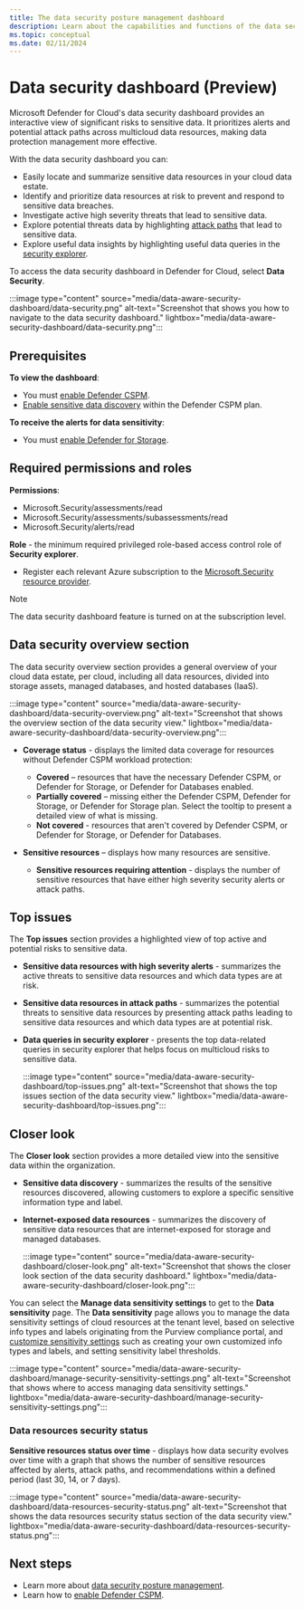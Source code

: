 ```yaml
---
title: The data security posture management dashboard
description: Learn about the capabilities and functions of the data security posture management view in Microsoft Defender for Cloud.
ms.topic: conceptual
ms.date: 02/11/2024
---
```


# Data security dashboard (Preview)

Microsoft Defender for Cloud's data security dashboard provides an interactive view of significant risks to sensitive data. It prioritizes alerts and potential attack paths across multicloud data resources, making data protection management more effective.

With the data security dashboard you can:

- Easily locate and summarize sensitive data resources in your cloud data estate.
- Identify and prioritize data resources at risk to prevent and respond to sensitive data breaches.
- Investigate active high severity threats that lead to sensitive data.
- Explore potential threats data by highlighting [attack paths](concept-attack-path.md) that lead to sensitive data.
- Explore useful data insights by highlighting useful data queries in the [security explorer](how-to-manage-cloud-security-explorer.md).

To access the data security dashboard in Defender for Cloud, select **Data Security**.

:::image type="content" source="media/data-aware-security-dashboard/data-security.png" alt-text="Screenshot that shows you how to navigate to the data security dashboard." lightbox="media/data-aware-security-dashboard/data-security.png":::

## Prerequisites

**To view the dashboard**:

- You must [enable Defender CSPM](tutorial-enable-cspm-plan.md).
- [Enable sensitive data discovery](tutorial-enable-cspm-plan.md#enable-the-components-of-the-defender-cspm-plan) within the Defender CSPM plan.  

**To receive the alerts for data sensitivity**:

- You must [enable Defender for Storage](tutorial-enable-storage-plan.md).

## Required permissions and roles

**Permissions**:

- Microsoft.Security/assessments/read
- Microsoft.Security/assessments/subassessments/read
- Microsoft.Security/alerts/read

**Role** - the minimum required privileged role-based access control role of **Security explorer**.

- Register each relevant Azure subscription to the [Microsoft.Security resource provider](../azure-resource-manager/management/resource-providers-and-types.md#register-resource-provider).

> [!NOTE]
> The data security dashboard feature is turned on at the subscription level.

## Data security overview section

The data security overview section provides a general overview of your cloud data estate, per cloud, including all data resources, divided into storage assets, managed databases, and hosted databases (IaaS).

:::image type="content" source="media/data-aware-security-dashboard/data-security-overview.png" alt-text="Screenshot that shows the overview section of the data security view." lightbox="media/data-aware-security-dashboard/data-security-overview.png":::

- **Coverage status** - displays the limited data coverage for resources without Defender CSPM workload protection:

  - **Covered** – resources that have the necessary Defender CSPM, or Defender for Storage, or Defender for Databases enabled.
  - **Partially covered** – missing either the Defender CSPM, Defender for Storage, or Defender for Storage plan. Select the tooltip to present a detailed view of what is missing.
  - **Not covered** - resources that aren't covered by Defender CSPM, or Defender for Storage, or Defender for Databases.

- **Sensitive resources** – displays how many resources are sensitive.

  - **Sensitive resources requiring attention** - displays the number of sensitive resources that have either high severity security alerts or attack paths.

## Top issues

The **Top issues** section provides a highlighted view of top active and potential risks to sensitive data.

- **Sensitive data resources with high severity alerts** - summarizes the active threats to sensitive data resources and which data types are at risk.

- **Sensitive data resources in attack paths** - summarizes the potential threats to sensitive data resources  by presenting attack paths leading to sensitive data resources and which data types are at potential risk.

- **Data queries in security explorer** - presents the top data-related queries in security explorer that helps focus on multicloud risks to sensitive data.

    :::image type="content" source="media/data-aware-security-dashboard/top-issues.png" alt-text="Screenshot that shows the top issues section of the data security view." lightbox="media/data-aware-security-dashboard/top-issues.png":::

## Closer look

The **Closer look** section provides a more detailed view into the sensitive data within the organization.

- **Sensitive data discovery** - summarizes the results of the sensitive resources discovered, allowing customers to explore a specific sensitive information type and label.
- **Internet-exposed data resources** - summarizes the discovery of sensitive data resources that are internet-exposed for storage and managed databases.

    :::image type="content" source="media/data-aware-security-dashboard/closer-look.png" alt-text="Screenshot that shows the closer look section of the data security dashboard." lightbox="media/data-aware-security-dashboard/closer-look.png":::

You can select the **Manage data sensitivity settings** to get to the **Data sensitivity** page. The **Data sensitivity** page allows you to manage the data sensitivity settings of cloud resources at the tenant level, based on selective info types and labels originating from the Purview compliance portal, and [customize sensitivity settings](data-sensitivity-settings.md) such as creating your own customized info types and labels, and setting sensitivity label thresholds.

:::image type="content" source="media/data-aware-security-dashboard/manage-security-sensitivity-settings.png" alt-text="Screenshot that shows where to access managing data sensitivity settings." lightbox="media/data-aware-security-dashboard/manage-security-sensitivity-settings.png":::

### Data resources security status

**Sensitive resources status over time** - displays how data security evolves over time with a graph that shows the number of sensitive resources affected by alerts, attack paths, and recommendations within a defined period (last 30, 14, or 7 days).

:::image type="content" source="media/data-aware-security-dashboard/data-resources-security-status.png" alt-text="Screenshot that shows the data resources security status section of the data security view." lightbox="media/data-aware-security-dashboard/data-resources-security-status.png":::

## Next steps

- Learn more about [data security posture management](concept-data-security-posture.md).
- Learn how to [enable Defender CSPM](tutorial-enable-cspm-plan.md).
